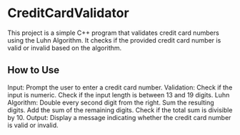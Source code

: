 # CreditCardValidator

This project is a simple C++ program that validates credit card numbers using the Luhn Algorithm. It checks if the provided credit card number is valid or invalid based on the algorithm.

## How to Use
Input: Prompt the user to enter a credit card number.
Validation:
Check if the input is numeric.
Check if the input length is between 13 and 19 digits.
Luhn Algorithm:
Double every second digit from the right.
Sum the resulting digits.
Add the sum of the remaining digits.
Check if the total sum is divisible by 10.
Output: Display a message indicating whether the credit card number is valid or invalid.
